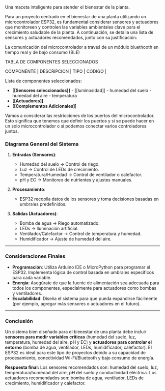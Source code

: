 Una maceta inteligente para atender el bienestar de la planta. 

Para un proyecto centrado en el bienestar de una planta utilizando un microcontrolador ESP32, es fundamental considerar sensores y actuadores que monitoreen y controlen las variables ambientales clave para el crecimiento saludable de la planta. A continuación, se detalla una lista de sensores y actuadores recomendados, junto con su justificación:



La comunicación del microcontrolador a traveś de un módulo bluethooth en tiempo real y de bajo consumo (BLE)

TABLA DE COMPONENTES SELECCIONADOS

COMPONENTE | DESCRIPCION | TIPO | CODIGO | 


Lista de componentes seleccionados:
- **[[Sensores seleccionados]]**
		- [[luminosidad]]
		- humedad del suelo
		- humedad del aire
		- temperatura
- **[[Actuadores]]**
- **[[Complementos Adicionales]]**

Vamos a considerar las restricciones de los puertos del microcontrolador. Esto significa que tenemos que definir los puertos y si se puede hacer en un solo microcontrolador o si podemos conectar varios controladores juntos. 

### **Diagrama General del Sistema**

1. **Entradas (Sensores)**:
   - Humedad del suelo → Control de riego.
   - Luz → Control de LEDs de crecimiento.
   - Temperatura/Humedad → Control de ventilador o calefactor.
   - pH y EC → Monitoreo de nutrientes y ajustes manuales.

2. **Procesamiento**:
   - ESP32 recopila datos de los sensores y toma decisiones basadas en umbrales predefinidos.

3. **Salidas (Actuadores)**:
   - Bomba de agua → Riego automatizado.
   - LEDs → Iluminación artificial.
   - Ventilador/Calefactor → Control de temperatura y humedad.
   - Humidificador → Ajuste de humedad del aire.

---

### **Consideraciones Finales**

- **Programación**: Utiliza Arduino IDE o MicroPython para programar el ESP32. Implementa lógica de control basada en umbrales específicos para cada variable.
- **Energía**: Asegúrate de que la fuente de alimentación sea adecuada para todos los componentes, especialmente para actuadores como bombas y ventiladores.
- **Escalabilidad**: Diseña el sistema para que pueda expandirse fácilmente (por ejemplo, agregar más sensores o actuadores en el futuro).

---

### **Conclusión**

Un sistema bien diseñado para el bienestar de una planta debe incluir **sensores para medir variables críticas** (humedad del suelo, luz, temperatura, humedad del aire, pH y EC) y **actuadores para controlar el entorno** (bomba de agua, ventilador, LEDs, humidificador, calefactor). El ESP32 es ideal para este tipo de proyectos debido a su capacidad de procesamiento, conectividad Wi-Fi/Bluetooth y bajo consumo de energía.

**Respuesta final:**
Los sensores recomendados son: humedad del suelo, luz, temperatura/humedad del aire, pH del suelo y conductividad eléctrica. Los actuadores recomendados son: bomba de agua, ventilador, LEDs de crecimiento, humidificador y calefactor.


